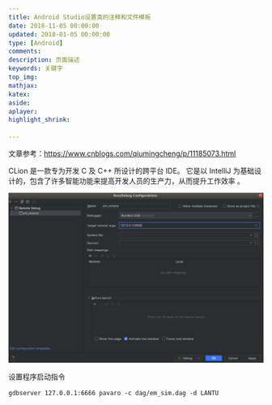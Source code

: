 ```yaml
---
title: Android Studio设置类的注释和文件模板
date: 2018-11-05 00:00:00
updated: 2018-01-05 00:00:00
type: [Android]
comments:
description: 页面描述
keywords: 关键字
top_img:
mathjax:
katex:
aside:
aplayer:
highlight_shrink:

---
```




文章参考：<https://www.cnblogs.com/qiumingcheng/p/11185073.html>

CLion 是一款专为开发 C 及 C++ 所设计的跨平台 IDE。 它是以 IntelliJ 为基础设计的，包含了许多智能功能来提高开发人员的生产力，从而提升工作效率 。











<img src="./images/05.%E4%BD%BF%E7%94%A8Clion%E4%BC%98%E9%9B%85%E7%9A%84%E5%AE%8C%E5%85%A8%E8%BF%9C%E7%A8%8B%E8%87%AA%E5%8A%A8%E5%90%8C%E6%AD%A5%E5%92%8C%E8%BF%9C%E7%A8%8B%E8%B0%83%E8%AF%95c++/image-20231218171625586.png" alt="image-20231218171625586" style="zoom:50%;" />

设置程序启动指令

```shell
gdbserver 127.0.0.1:6666 pavaro -c dag/em_sim.dag -d LANTU
```





